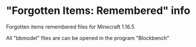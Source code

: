 # "Forgotten Items: Remembered" info
Forgotten items remembered files for Minecraft 1.16.5

All "bbmodel" files are can be opened in the program "Blockbench"
